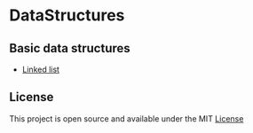# DataStructures

## Basic data structures
- [Linked list](Sources/DataStructures/LinkedList)

## License
This project is open source and available under the MIT [License](License.md)